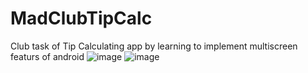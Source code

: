 # MadClubTipCalc
Club task of Tip Calculating app by learning to implement multiscreen featurs of android
![image](https://user-images.githubusercontent.com/16136188/125087180-ea6dd380-e0e9-11eb-8a6d-7953c307f167.png)
![image](https://user-images.githubusercontent.com/16136188/125087192-ed68c400-e0e9-11eb-9d48-9224ca4e37f3.png)
